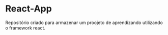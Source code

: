# React-App
 Repositório criado para armazenar um proojeto de aprendizando utilizando o framework react.
